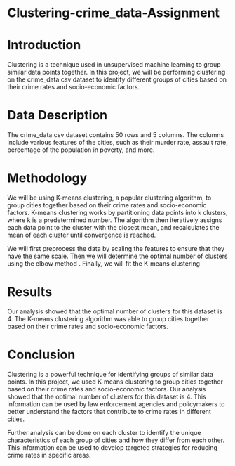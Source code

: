 # Clustering-crime_data-Assignment
# Introduction

Clustering is a technique used in unsupervised machine learning to group similar data points together. In this project, we will be performing clustering on the crime_data.csv dataset to identify different groups of cities based on their crime rates and socio-economic factors.

# Data Description

The crime_data.csv dataset contains 50 rows and 5 columns. The columns include various features of the cities, such as their murder rate, assault rate, percentage of the population in poverty, and more.

# Methodology

We will be using K-means clustering, a popular clustering algorithm, to group cities together based on their crime rates and socio-economic factors. K-means clustering works by partitioning data points into k clusters, where k is a predetermined number. The algorithm then iteratively assigns each data point to the cluster with the closest mean, and recalculates the mean of each cluster until convergence is reached.

We will first preprocess the data by scaling the features to ensure that they have the same scale. Then we will determine the optimal number of clusters using the elbow method . Finally, we will fit the K-means clustering

# Results

Our analysis showed that the optimal number of clusters for this dataset is 4. The K-means clustering algorithm was able to group cities together based on their crime rates and socio-economic factors. 

# Conclusion

Clustering is a powerful technique for identifying groups of similar data points. In this project, we used K-means clustering to group cities together based on their crime rates and socio-economic factors. Our analysis showed that the optimal number of clusters for this dataset is 4. This information can be used by law enforcement agencies and policymakers to better understand the factors that contribute to crime rates in different cities.

Further analysis can be done on each cluster to identify the unique characteristics of each group of cities and how they differ from each other. This information can be used to develop targeted strategies for reducing crime rates in specific areas.
